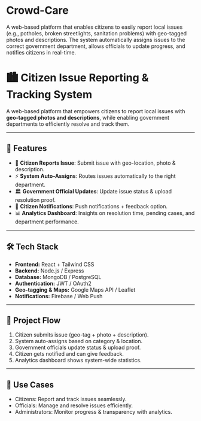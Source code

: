 # Crowd-Care
A web-based platform that enables citizens to easily report local issues (e.g., potholes, broken streetlights, sanitation problems) with geo-tagged photos and descriptions. The system automatically assigns issues to the correct government department, allows officials to update progress, and notifies citizens in real-time.


# 🏙️ Citizen Issue Reporting & Tracking System  

A web-based platform that empowers citizens to report local issues with **geo-tagged photos and descriptions**, while enabling government departments to efficiently resolve and track them.  

---

## 🚀 Features  

- 📍 **Citizen Reports Issue**: Submit issue with geo-location, photo & description.  
- ⚡ **System Auto-Assigns**: Routes issues automatically to the right department.  
- 🏛️ **Government Official Updates**: Update issue status & upload resolution proof.  
- 🔔 **Citizen Notifications**: Push notifications + feedback option.  
- 📊 **Analytics Dashboard**: Insights on resolution time, pending cases, and department performance.  

---

## 🛠️ Tech Stack  

- **Frontend:** React + Tailwind CSS  
- **Backend:** Node.js / Express  
- **Database:** MongoDB / PostgreSQL  
- **Authentication:** JWT / OAuth2  
- **Geo-tagging & Maps:** Google Maps API / Leaflet  
- **Notifications:** Firebase / Web Push  

---

## 📌 Project Flow  

1. Citizen submits issue (geo-tag + photo + description).  
2. System auto-assigns based on category & location.  
3. Government officials update status & upload proof.  
4. Citizen gets notified and can give feedback.  
5. Analytics dashboard shows system-wide statistics.  

---

## 🎯 Use Cases  

- Citizens: Report and track issues seamlessly.  
- Officials: Manage and resolve issues efficiently.  
- Administrators: Monitor progress & transparency with analytics.  
